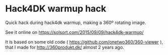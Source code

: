 # Hack4DK warmup hack

Quick hack during hack4dk warmup, making a 360º rotating image.

See it online on https://solsort.com/2015/09/09/hack4dk-warmup/

It is based on some old code ( https://github.com/onetwo360/360-viewer ), that I made for http://360produkt.dk/ almost 2 years ago.

